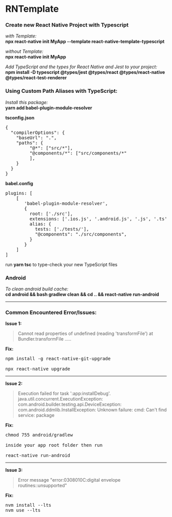 # RNTemplate 


### Create new React Native Project with Typescript 

_with Template:_<br/>
**npx react-native init MyApp --template react-native-template-typescript**

_without Template:_<br/>
**npx react-native init MyApp**

_Add TypeScript and the types for React Native and Jest to your project:_<br/>
**npm install -D typescript @types/jest @types/react @types/react-native @types/react-test-renderer**

### Using Custom Path Aliases with TypeScript:
_Install this package:_<br/>
**yarn add babel-plugin-module-resolver**

**tsconfig.json**<br/>
<pre>
{
  "compilerOptions": {
    "baseUrl": ".", 
    "paths": {
         "@*": ["src/*"],
         "@components/*": ["src/components/*"
         ],
    }
  }
}
</pre>

**babel.config**<br/>
<pre>
plugins: [
    [
       'babel-plugin-module-resolver',
       {
         root: ['./src'],
         extensions: ['.ios.js', '.android.js', '.js', '.ts', '.tsx', '.json'],
         alias: {
           tests: ['./tests/'],
           "@components": "./src/components",
         }
       }
    ]
]
</pre>

run **yarn tsc** to type-check your new TypeScript files

### Android

_To clean android build cache:_<br/>
**cd android && bash gradlew clean && cd .. && react-native run-android**



___

### Common Encountered Error/Issues:

**Issue 1:**
> Cannot read properties of undefined (reading 'transformFile')     at Bundler.transformFile .....

**Fix:**
<pre>
npm install -g react-native-git-upgrade

npx react-native upgrade
</pre>
___
**Issue 2:** 
> Execution failed for task ':app:installDebug'.
> java.util.concurrent.ExecutionException: com.android.builder.testing.api.DeviceException: com.android.ddmlib.InstallException: Unknown failure: cmd: Can't find service: package

**Fix:**
<pre>
chmod 755 android/gradlew 

inside your app root folder then run 

react-native run-android 
</pre>
___
**Issue 3:**
> Error message "error:0308010C:digital envelope routines::unsupported"

**Fix:**
<pre>
nvm install --lts
nvm use --lts
</pre>